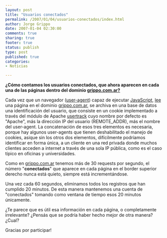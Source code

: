 ```yaml
--- 
layout: post
title: "Usuarios conectados"
permalink: /2007/01/04/usuarios-conectados/index.html
author: Jorge Grippo
date: 2007-01-04 02:30:00
comments: true
sharing: true
footer: true
status: publish
type: post
published: true
categories: 
- Noticias

---
```

<!-- 25 -->
<span style="font-weight:bold;">¿Cómo contamos los usuarios conectados, que ahora aparecen en cada una de las páginas dentro del dominio </span><a style="font-weight:bold;" href="http://www.grippo.com.ar/">grippo.com.ar?</a>

Cada vez que un navegador (<a href="http://en.wikipedia.org/wiki/User-agent">user-agent</a>) capaz de ejecutar <a href="http://en.wikipedia.org/wiki/Javascript">JavaScript</a>,  <a href="http://en.wikipedia.org/wiki/HTTP">lee</a> una página en el dominio <a href="http://www.grippo.com.ar">grippo.com.ar</a>,   se archiva en una base de datos una identificación del usuario, que consiste en un cookie implementado a través del módulo de Apache <a href="http://httpd.apache.org/docs/2.0/mod/mod_usertrack.html">usertrack</a> cuyo nombre por defecto es "Apache", más la dirección IP del usuario (REMOTE_ADDR), más el nombre del user-agent. La concatenación de esos tres elementos es necesaria, porque hay algunos user-agents que tienen deshabilitado el manejo de cookies, asique sin los otros dos elementos, difícilmente podríamos identificar en forma única, a un cliente en una red privada donde muchos clientes acceden a internet a través de una sola IP pública, como es el caso típico en oficinas y universidades.

Como en <a href="http://www.grippo.com.ar/">grippo.com.ar</a> tenemos   más de 30 requests por segundo, el número "<span style="font-weight:bold;">conectados</span>" que aparece en cada página en el border superior derecho nunca está quieto, siempre está incrementándose.

Una vez cada 60 segundos, eliminamos todos los registros que han cumplido 20 minutos. De esta manera mantenemos una cuenta de "conectados" tomando como ventana de tiempo esos 20 minutos únicamente.

¿Te parece que es útil esa información en cada página, o completamente irrelevante?
¿Pensás que se podría haber hecho mejor de otra manera? ¿Cual?

Gracias por participar!

